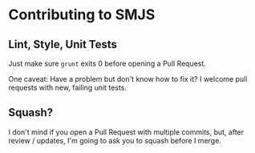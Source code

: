 # Contributing to SMJS

## Lint, Style, Unit Tests

Just make sure `grunt` exits 0 before opening a Pull Request.

One caveat: Have a problem but don't know how to fix it? I welcome pull requests with new, failing unit tests.

## Squash?

I don't mind if you open a Pull Request with multiple commits, but, after review / updates, I'm going to ask you to squash before I merge.
